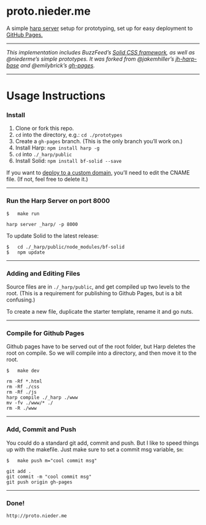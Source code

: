 # proto.nieder.me

A simple [harp server](http://harpjs.com) setup for prototyping, set up for easy deployment to [GitHub Pages.](https://help.github.com/articles/creating-project-pages-manually/) 

***

_This implementation includes BuzzFeed’s [Solid CSS framework](http://github.com/buzzfeed/solid), as well as @niederme’s simple prototypes. It was forked from @jakemhiller’s [jh-harp-base](https://github.com/jakemhiller/jh-harp-base) and @emilybrick’s [gh-pages](https://github.com/emilybrick/prototypes/tree/gh-pages)._

***

# Usage Instructions

### Install

1. Clone or fork this repo.
2. `cd` into the directory, e.g.: `cd ./prototypes`
3. Create a `gh-pages` branch. (This is the only branch you’ll work on.)
3. Install Harp: `npm install harp -g`
4. `cd` into `./_harp/public`
5. Install Solid: `npm install bf-solid --save`

If you want to [deploy to a custom domain](https://help.github.com/articles/setting-up-a-custom-domain-with-github-pages/), you’ll need to edit the CNAME file. (If not, feel free to delete it.)

***

### Run the Harp Server on port 8000

	$	make run
    
	harp server _harp/ -p 8000

To update Solid to the latest release:

	$	cd ./_harp/public/node_modules/bf-solid
	$	npm update

***

### Adding and Editing Files
Source files are in `./_harp/public`, and get compiled up two levels to the root. (This is a requirement for publishing to Github Pages, but is a bit confusing.)

To create a new file, duplicate the starter template, rename it and go nuts.

***

### Compile for Github Pages
Github pages have to be served out of the root folder, but Harp deletes the root on compile. So we will compile into a directory, and then move it to the root.

	$ 	make dev
	
	rm -Rf *.html
	rm -Rf ./css
	rm -Rf ./js
	harp compile ./_harp ./www
	mv -fv ./www/* ./
	rm -R ./www

***

### Add, Commit and Push
You could do a standard git add, commit and push. But I like to speed things up with the makefile. Just make sure to set a commit msg variable, `$m`:

	$	make push m="cool commit msg"

	git add .
	git commit -m "cool commit msg"
	git push origin gh-pages

***
	
### Done!

	http://proto.nieder.me